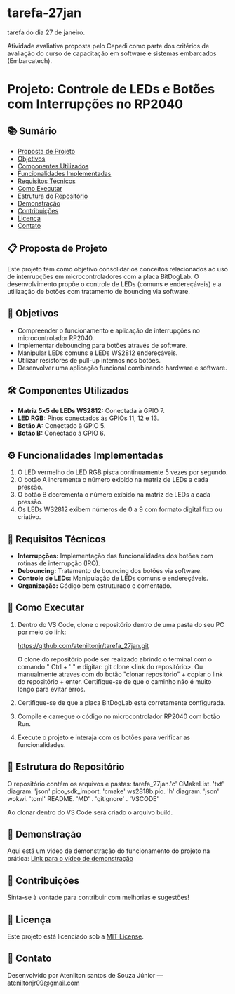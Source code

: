 # tarefa-27jan
tarefa do dia 27 de janeiro.

Atividade avaliativa proposta pelo Cepedi como parte dos critérios de avaliação do curso de capacitação em software e sistemas embarcados (Embarcatech).

# Projeto: Controle de LEDs e Botões com Interrupções no RP2040

## 📚 Sumário
- [Proposta de Projeto](#-Proposta-de-Projeto)  
- [Objetivos](#-objetivos)  
- [Componentes Utilizados](#%EF%B8%8F-componentes-utilizados)  
- [Funcionalidades Implementadas](#%EF%B8%8F-funcionalidades-implementadas)  
- [Requisitos Técnicos](#-requisitos-técnicos)  
- [Como Executar](#-como-executar)  
- [Estrutura do Repositório](#-estrutura-do-repositório)  
- [Demonstração](#-demonstração)  
- [Contribuições](#-contribuições)  
- [Licença](#-licença)  
- [Contato](#-contato)   

## 📋 Proposta de Projeto  
Este projeto tem como objetivo consolidar os conceitos relacionados ao uso de interrupções em microcontroladores com a placa BitDogLab. O desenvolvimento propõe o controle de LEDs (comuns e endereçáveis) e a utilização de botões com tratamento de bouncing via software.  

## 🎯 Objetivos
- Compreender o funcionamento e aplicação de interrupções no microcontrolador RP2040.
- Implementar debouncing para botões através de software.
- Manipular LEDs comuns e LEDs WS2812 endereçáveis.
- Utilizar resistores de pull-up internos nos botões.
- Desenvolver uma aplicação funcional combinando hardware e software.  

## 🛠️ Componentes Utilizados
- **Matriz 5x5 de LEDs WS2812:** Conectada à GPIO 7.  
- **LED RGB:** Pinos conectados às GPIOs 11, 12 e 13.  
- **Botão A:** Conectado à GPIO 5.  
- **Botão B:** Conectado à GPIO 6.  

## ⚙️ Funcionalidades Implementadas  
1. O LED vermelho do LED RGB pisca continuamente 5 vezes por segundo.  
2. O botão A incrementa o número exibido na matriz de LEDs a cada pressão.  
3. O botão B decrementa o número exibido na matriz de LEDs a cada pressão.  
4. Os LEDs WS2812 exibem números de 0 a 9 com formato digital fixo ou criativo.  

## 📝 Requisitos Técnicos
- **Interrupções:** Implementação das funcionalidades dos botões com rotinas de interrupção (IRQ).  
- **Debouncing:** Tratamento de bouncing dos botões via software.  
- **Controle de LEDs:** Manipulação de LEDs comuns e endereçáveis.  
- **Organização:** Código bem estruturado e comentado.  

## 🚀 Como Executar
1. Dentro do VS Code, clone o repositório dentro de uma pasta do seu PC por meio do link:
   
   https://github.com/ateniltonjr/tarefa_27jan.git

   O clone do repositório pode ser realizado abrindo o terminal com o comando " Ctrl + ' " e digitar: git clone <link do repositório>.
   Ou manualmente atraves com do botão "clonar repositório" + copiar o link do repositório + enter.
   Certifique-se de que o caminho não é muito longo para evitar erros.
    
3. Certifique-se de que a placa BitDogLab está corretamente configurada.
4. Compile e carregue o código no microcontrolador RP2040 com botão Run.   
5. Execute o projeto e interaja com os botões para verificar as funcionalidades.  

## 📂 Estrutura do Repositório
  O repositório contém os arquivos e pastas:
      tarefa_27jan.'c'
      CMakeList. 'txt'
      diagram. 'json'
      pico_sdk_import. 'cmake'
      ws2818b.pio. 'h'
      diagram. 'json'
      wokwi. 'toml'
      README. 'MD'
      . 'gitignore'
      . 'VSCODE'

   Ao clonar dentro do VS Code será criado o arquivo build.

## 🎥 Demonstração  
Aqui está um video de demonstração do funcionamento do projeto na prática:
[Link para o vídeo de demonstração](#)  

## 🤝 Contribuições  
Sinta-se à vontade para contribuir com melhorias e sugestões!  

## 📄 Licença  
Este projeto está licenciado sob a [MIT License](LICENSE).  

## 📧 Contato  
Desenvolvido por Atenilton santos de Souza Júnior — [ateniltonjr09@gmail.com](ateniltonjr09@gmail.com)  
